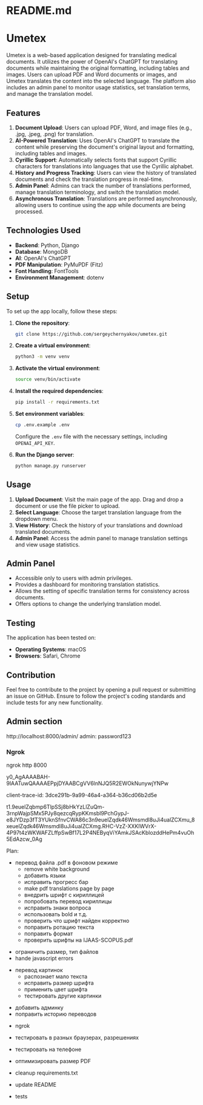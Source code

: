 # README.md

# Umetex

Umetex is a web-based application designed for translating medical documents. It utilizes the power of OpenAI's ChatGPT for translating documents while maintaining the original formatting, including tables and images. Users can upload PDF and Word documents or images, and Umetex translates the content into the selected language. The platform also includes an admin panel to monitor usage statistics, set translation terms, and manage the translation model.

## Features

1. **Document Upload**: Users can upload PDF, Word, and image files (e.g., .jpg, .jpeg, .png) for translation.
2. **AI-Powered Translation**: Uses OpenAI's ChatGPT to translate the content while preserving the document's original layout and formatting, including tables and images.
3. **Cyrillic Support**: Automatically selects fonts that support Cyrillic characters for translations into languages that use the Cyrillic alphabet.
4. **History and Progress Tracking**: Users can view the history of translated documents and check the translation progress in real-time.
5. **Admin Panel**: Admins can track the number of translations performed, manage translation terminology, and switch the translation model.
6. **Asynchronous Translation**: Translations are performed asynchronously, allowing users to continue using the app while documents are being processed.

## Technologies Used

- **Backend**: Python, Django
- **Database**: MongoDB
- **AI**: OpenAI's ChatGPT
- **PDF Manipulation**: PyMuPDF (Fitz)
- **Font Handling**: FontTools
- **Environment Management**: dotenv

## Setup

To set up the app locally, follow these steps:

1. **Clone the repository**:
    ```bash
    git clone https://github.com/sergeychernyakov/umetex.git
    ```
2. **Create a virtual environment**:
    ```bash
    python3 -m venv venv
    ```
3. **Activate the virtual environment**:
    ```bash
    source venv/bin/activate
    ```
4. **Install the required dependencies**:
    ```bash
    pip install -r requirements.txt
    ```
5. **Set environment variables**:
    ```bash
    cp .env.example .env
    ```
   Configure the `.env` file with the necessary settings, including `OPENAI_API_KEY`.

6. **Run the Django server**:
    ```bash
    python manage.py runserver
    ```

## Usage

1. **Upload Document**: Visit the main page of the app. Drag and drop a document or use the file picker to upload.
2. **Select Language**: Choose the target translation language from the dropdown menu.
3. **View History**: Check the history of your translations and download translated documents.
4. **Admin Panel**: Access the admin panel to manage translation settings and view usage statistics.

## Admin Panel

- Accessible only to users with admin privileges.
- Provides a dashboard for monitoring translation statistics.
- Allows the setting of specific translation terms for consistency across documents.
- Offers options to change the underlying translation model.

## Testing

The application has been tested on:
- **Operating Systems**: macOS
- **Browsers**: Safari, Chrome

## Contribution

Feel free to contribute to the project by opening a pull request or submitting an issue on GitHub. Ensure to follow the project's coding standards and include tests for any new functionality.


## Admin section
http://localhost:8000/admin/
admin: password123

### Ngrok
ngrok http 8000


y0_AgAAAABAH-9lAATuwQAAAAEPpjDYAABCgVV6lnNJQ5R2EWOkNunywjYNPw

client-trace-id: 3dce291b-9a99-46a4-a364-b36cd06b2d5e

t1.9euelZqbmp6TlpSSj8bHkYzLlZuQm-3rnpWajpSMx5PJy8qezcqRypKKmsbl9PchGypJ-e8JYDzp3fT3YUknSfnvCWA86c3n9euelZqdk46Wmsmdl8uJi4ualZCXmu_8xeuelZqdk46Wmsmdl8uJi4ualZCXmg.RHC-VzZ-XXKlWVrX-4P97t4zWKWAFZLffpSwBf17L2P4NEByqViYAmkJSAcKblozddHePm4vuOh5EdAzcw_0Ag




Plan:
 - перевод файла .pdf в фоновом режиме
   + remove white background
   + добавить языки
   + исправить прогресс бар
   + make pdf translations page by page
   + внедрить шрифт с кириллицей
   + попробовать перевод кириллицы
   + исправить знаки вопроса
   + использовать bold и т.д.
   + проверить что шрифт найден корректно
   + поправить ротацию текста
   + поправить формат
   + проверить шрифты на IJAAS-SCOPUS.pdf
  + ограничить размер, тип файлов
  + hande javascript errors

  - перевод картинок
    + распознает мало текста
    + исправить размер шрифта
    + применить цвет шрифта
    + тестировать другие картинки

  + добавить админку
  + поправить историю переводов
  - ngrok


  - тестировать в разных браузерах, разрешениях
  - тестировать на телефоне
  - оптимизировать размер PDF

 - cleanup requirements.txt
 - update README
 - tests
